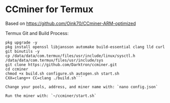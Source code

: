 # CCminer for Termux

Based on https://github.com/Oink70/CCminer-ARM-optimized

Termux Git and Build Process:
```pkg update -y
pkg upgrade -y
pkg install openssl libjansson automake build-essential clang lld curl git binutils -y
cp /data/data/com.termux/files/usr/include/linux/sysctl.h /data/data/com.termux/files/usr/include/sys
git clone https://github.com/Darktron/ccminer.git
cd ccminer
chmod +x build.sh configure.sh autogen.sh start.sh
CXX=clang++ CC=clang ./build.sh```

Change your pools, address, and miner name with: `nano config.json`

Run the miner with: `~/ccminer/start.sh`
